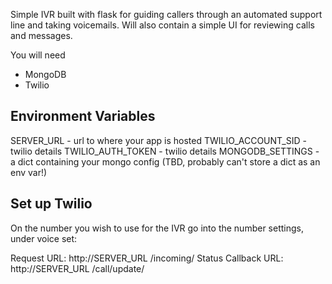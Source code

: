 Simple IVR built with flask for guiding callers through an automated support line and taking voicemails. Will also contain a simple UI for reviewing calls and messages.

You will need
- MongoDB
- Twilio

Environment Variables
---------------------

SERVER_URL - url to where your app is hosted
TWILIO_ACCOUNT_SID - twilio details
TWILIO_AUTH_TOKEN - twilio details
MONGODB_SETTINGS - a dict containing your mongo config (TBD, probably can't store a dict as an env var!)

Set up Twilio
-------------
On the number you wish to use for the IVR go into the number settings, under voice set:

Request URL: http://SERVER_URL /incoming/
Status Callback URL: http://SERVER_URL /call/update/


